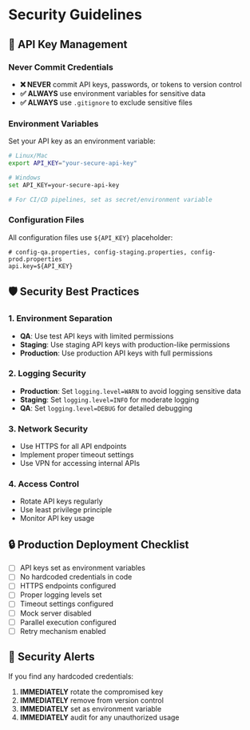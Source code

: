 # Security Guidelines

## 🔐 API Key Management

### Never Commit Credentials
- **❌ NEVER** commit API keys, passwords, or tokens to version control
- **✅ ALWAYS** use environment variables for sensitive data
- **✅ ALWAYS** use `.gitignore` to exclude sensitive files

### Environment Variables
Set your API key as an environment variable:

```bash
# Linux/Mac
export API_KEY="your-secure-api-key"

# Windows
set API_KEY=your-secure-api-key

# For CI/CD pipelines, set as secret/environment variable
```

### Configuration Files
All configuration files use `${API_KEY}` placeholder:
```properties
# config-qa.properties, config-staging.properties, config-prod.properties
api.key=${API_KEY}
```

## 🛡️ Security Best Practices

### 1. Environment Separation
- **QA**: Use test API keys with limited permissions
- **Staging**: Use staging API keys with production-like permissions
- **Production**: Use production API keys with full permissions

### 2. Logging Security
- **Production**: Set `logging.level=WARN` to avoid logging sensitive data
- **Staging**: Set `logging.level=INFO` for moderate logging
- **QA**: Set `logging.level=DEBUG` for detailed debugging

### 3. Network Security
- Use HTTPS for all API endpoints
- Implement proper timeout settings
- Use VPN for accessing internal APIs

### 4. Access Control
- Rotate API keys regularly
- Use least privilege principle
- Monitor API key usage

## 🔒 Production Deployment Checklist

- [ ] API keys set as environment variables
- [ ] No hardcoded credentials in code
- [ ] HTTPS endpoints configured
- [ ] Proper logging levels set
- [ ] Timeout settings configured
- [ ] Mock server disabled
- [ ] Parallel execution configured
- [ ] Retry mechanism enabled

## 🚨 Security Alerts

If you find any hardcoded credentials:
1. **IMMEDIATELY** rotate the compromised key
2. **IMMEDIATELY** remove from version control
3. **IMMEDIATELY** set as environment variable
4. **IMMEDIATELY** audit for any unauthorized usage 